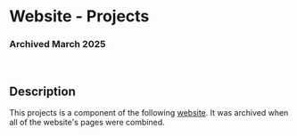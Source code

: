 # Website - Projects
### Archived March 2025

<br/>

## Description
This projects is a component of the following
[website](https://github.com/Liam-Ralph/liam-ralph.github.io).
It was archived when all of the website's pages were
combined.
